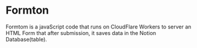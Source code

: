 # Formton

Formtom is a javaScript code that runs on CloudFlare Workers to server an HTML Form that after submission, it saves data in the Notion Database(table).
